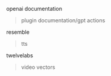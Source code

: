 openai documentation
 > plugin documentation/gpt actions

resemble
 > tts

twelvelabs
 > video vectors

